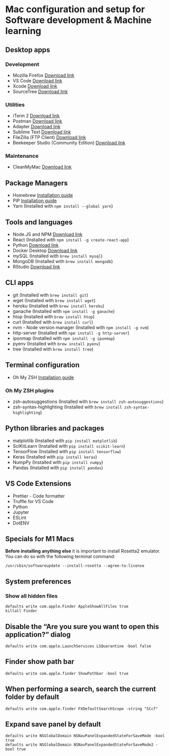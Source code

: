 # Mac configuration and setup for Software development & Machine learning

## Desktop apps

### Development
- Mozilla Firefox [Download link](https://www.mozilla.org/en-US/firefox/new/)
- VS Code [Download link](https://code.visualstudio.com/download)
- Xcode [Download link](https://apps.apple.com/us/app/xcode/id497799835?mt=12)
- SourceTree [Download link](https://www.sourcetreeapp.com/)

### Utilities
- iTerm 2 [Download link](https://iterm2.com/downloads.html)
- Postman [Download link](https://www.postman.com/downloads/)
- Adapter [Download link](https://macroplant.com/adapter)
- Sublime Text [Download link](https://www.sublimetext.com/download)
- FileZilla (FTP Client) [Download link](https://filezilla-project.org/download.php?type=client)
- Beekeeper Studio (Community Edition) [Download link](https://www.beekeeperstudio.io/get)

### Maintenance
- CleanMyMac [Download link](https://macpaw.com/cleanmymac)

## Package Managers
- Homebrew [Installation guide](https://brew.sh/)
- PIP [Installation guide](https://www.groovypost.com/howto/install-pip-on-a-mac/)
- Yarn (Installed with `npm install --global yarn`)

## Tools and languages
- Node.JS and NPM [Download link](https://nodejs.org/en/download/)
- React (Installed with `npm install -g create-react-app`)
- Python [Download link](https://www.python.org/downloads/)
- Docker Desktop [Download link](https://www.docker.com/products/docker-desktop/)
- mySQL (Installed with `brew install mysql`)
- MongoDB (Installed with `brew install mongodb`)
- RStudio [Download link](https://www.rstudio.com/products/rstudio/download/)

## CLI apps
- git (Installed with `brew install git`)
- wget (Installed with `brew install wget`)
- heroku (Installed with `brew install heroku`)
- ganache (Installed with `npm install -g ganache`)
- htop (Installed with `brew install htop`)
- curl (Installed with `brew install curl`)
- nvm - Node version manager (Installed with `npm install -g nvm`)
- http-server (Installed with `npm install -g http-server`)
- iponmap (Installed with `npm install -g iponmap`)
- pyenv (Installed with `brew install pyenv`)
- tree (Installed with `brew install tree`)

## Terminal configuration
- Oh My ZSH [Installation guide](https://ohmyz.sh/#install)

### Oh My ZSH plugins
- zsh-autosuggestions (Installed with `brew install zsh-autosuggestions`)
- zsh-syntax-highlighting (Installed with `brew install zsh-syntax-highlighting`)

## Python libraries and packages
- matplotlib (Installed with `pip install matplotlib`)
- SciKitLearn (Installed with `pip install scikit-learn`)
- TensorFlow (Installed with `pip install tensorflow`)
- Keras (Installed with `pip install keras`)
- NumpPy (Installed with `pip install numpy`)
- Pandas (Installed with `pip install pandas`)

## VS Code Extensions
- Prettier - Code formatter
- Truffle for VS Code
- Python
- Jupyter
- ESLint
- DotENV

## Specials for M1 Macs

**Before installing anything else** it is important to install Rosetta2 emulator.
You can do so with the following terminal command:
```
/usr/sbin/softwareupdate --install-rosetta --agree-to-license
```

## System preferences

### Show all hidden files

```
defaults write com.apple.Finder AppleShowAllFiles true
killall Finder
```
## Disable the “Are you sure you want to open this application?” dialog

```
defaults write com.apple.LaunchServices LSQuarantine -bool false
```

## Finder show path bar
```
defaults write com.apple.finder ShowPathbar -bool true
```

## When performing a search, search the current folder by default
```
defaults write com.apple.finder FXDefaultSearchScope -string "SCcf"
```

## Expand save panel by default
```
defaults write NSGlobalDomain NSNavPanelExpandedStateForSaveMode -bool true
defaults write NSGlobalDomain NSNavPanelExpandedStateForSaveMode2 -bool true
```
